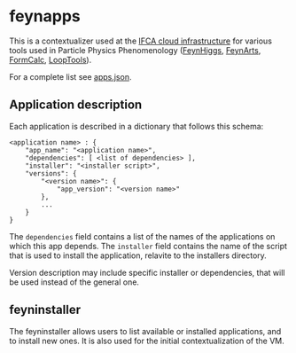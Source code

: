 feynapps
========

This is a contextualizer used at the [IFCA cloud infrastructure](https://moin.ifca.es/wiki/Cloud) for various tools used in Particle Physics Phenomenology ([FeynHiggs](http://www.feynhiggs.de/), [FeynArts](http://www.feynarts.de/), [FormCalc](http://www.feynarts.de/formcalc/), [LoopTools](http://www.feynarts.de/looptools/)).

For a complete list see [apps.json](blob/master/apps.json).

Application description
-----------------------

Each application is described in a dictionary that follows this schema:


    <application name> : {
        "app_name": "<application name>",
        "dependencies": [ <list of dependencies> ],
        "installer": "<installer script>",
        "versions": {
            "<version name>": {
                "app_version": "<version name>"
            },
            ...
        }
    }

The `dependencies` field contains a list of the names of the applications on which this app depends. The `installer` field contains the name of the script that is used to install the application, relavite to the installers directory. 

Version description may include specific installer or dependencies, that will be used instead of the general one. 

feyninstaller
-------------

The feyninstaller allows users to list available or installed applications, and to install new ones. It is also used for the initial contextualization of the VM. 

